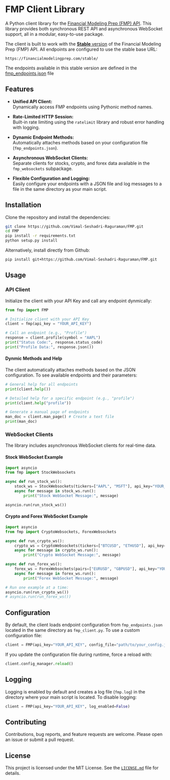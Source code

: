 # FMP Client Library
A Python client library for the [Financial Modeling Prep (FMP) API](https://financialmodelingprep.com/). This library provides both synchronous REST API and asynchronous WebSocket support, all in a modular, easy-to-use package.

The client is built to work with the [**Stable** version](https://site.financialmodelingprep.com/developer/docs/stable) of the Financial Modeling Prep (FMP) API. All endpoints are configured to use the stable base URL:
```arduino
https://financialmodelingprep.com/stable/
```
The endpoints available in this stable version are defined in the [fmp_endpoints.json](https://github.com/Vimal-Seshadri-Raguraman/FMP/blob/main/FMP/fmp_endpoints.json) file

## Features

- **Unified API Client:**  
  Dynamically access FMP endpoints using Pythonic method names.

- **Rate-Limited HTTP Session:**  
  Built-in rate limiting using the `ratelimit` library and robust error handling with logging.

- **Dynamic Endpoint Methods:**  
  Automatically attaches methods based on your configuration file (`fmp_endpoints.json`).

- **Asynchronous WebSocket Clients:**  
  Separate clients for stocks, crypto, and forex data available in the `fmp_websockets` subpackage.

- **Flexible Configuration and Logging:**  
  Easily configure your endpoints with a JSON file and log messages to a file in the same directory as your main script.

## Installation

Clone the repository and install the dependencies:

```bash
git clone https://github.com/Vimal-Seshadri-Raguraman/FMP.git
cd FMP
pip install -r requirements.txt
python setup.py install
```
Alternatively, install directly from Github:
```bash
pip install git+https://github.com/Vimal-Seshadri-Raguraman/FMP.git
```

## Usage
### API Client
Initialize the client with your API Key and call any endpoint dynmically:
```python
from fmp import FMP

# Initialize client with your API Key
client = fmp(api_key = "YOUR_API_KEY")

# Call an endpoint (e.g., "Profile")
response = client.profile(symbol = "AAPL")
print("Status Code:", response.status_code)
print("Profile Data:", response.json())
```
#### Dynmic Methods and Help
The client automatically attaches methods based on the JSON configuration. To see available endpoints and their parameters:
```python
# General help for all endpoints
print(client.help())

# Detailed help for a specific endpoint (e.g., "profile")
print(client.help("profile"))

# Generate a manual page of endpoints
man_doc = client.man_page() # Create a text file
print(man_doc)
```
### WebSocket Clients
The library includes asynchronous WebSocket clients for real-time data.
#### Stock WebSocket Example
```python
import asyncio
from fmp import StockWebsockets

async def run_stock_ws():
    stock_ws = StockWebsockets(tickers=["AAPL", "MSFT"], api_key="YOUR_API_KEY")
    async for message in stock_ws.run():
        print("Stock WebSocket Message:", message)

asyncio.run(run_stock_ws())
```
#### Crypto and Forex WebSocket Example
```python
import asyncio
from fmp import CryptoWebsockets, ForexWebsockets

async def run_crypto_ws():
    crypto_ws = CryptoWebsockets(tickers=["BTCUSD", "ETHUSD"], api_key="YOUR_API_KEY")
    async for message in crypto_ws.run():
        print("Crypto WebSocket Message:", message)

async def run_forex_ws():
    forex_ws = ForexWebsockets(pairs=["EURUSD", "GBPUSD"], api_key="YOUR_API_KEY")
    async for message in forex_ws.run():
        print("Forex WebSocket Message:", message)

# Run one example at a time:
asyncio.run(run_crypto_ws())
# asyncio.run(run_forex_ws())
```
## Configuration
By default, the client loads endpoint configuration from ```fmp_endpoints.json``` located in the same directory as ```fmp_client.py```. To use a custom configuration file:
```python
client = FMP(api_key="YOUR_API_KEY", config_file="path/to/your_config.json")
```
If you update the configuration file during runtime, force a reload with:
```python
client.config_manager.reload()
```
## Logging
Logging is enabled by default and creates a log file (```fmp.log```) in the directory where your main script is located. To disable logging:
```python
client = FMP(api_key="YOUR_API_KEY", log_enabled=False)
```
## Contributing
Contributions, bug reports, and feature requests are welcome. Please open an issue or submit a pull request.
## License
This project is licensed under the MIT License. See the [```LICENSE.md```](https://github.com/Vimal-Seshadri-Raguraman/FMP/blob/main/LICENSE) file for details.
